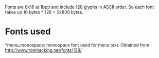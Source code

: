 Fonts are 8x16 at 1bpp and include 128 glyphs in ASCII order. So each font takes
up 16 bytes * 128 = 0x800 bytes.


Fonts used
==========
*menu_monospace: monospace font used for menu text. Obtained from http://www.romhacking.net/fonts/108/
